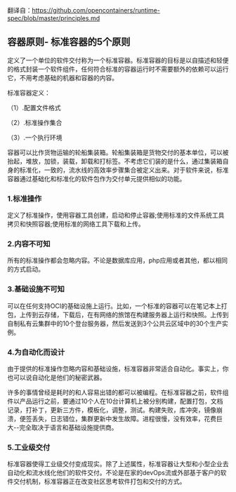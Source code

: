 翻译自：https://github.com/opencontainers/runtime-spec/blob/master/principles.md

## 容器原则- 标准容器的5个原则

定义了一个单位的软件交付称为一个标准容器。标准容器的目标是以自描述和轻便的格式封装一个软件组件，任何符合标准的容器运行时不需要额外的依赖可以运行它，不用考虑基础的机器和容器的内容。

标准容器定义：

（1）.配置文件格式

（2）.标准操作集合

（3）.一个执行环境

容器可以比作货物运输的轮船集装箱。轮船集装箱是货物交付的基本单位，可以被抬起，堆放，加锁，装载，卸载和打标签。不考虑它们装的是什么，通过集装箱自身的标准化，一致的，流水线的高效率步骤集合被定义出来。对于软件来说，标准容器通过基础化和标准化的软件包作为交付单元提供相似的功能。

### 1.标准操作

定义了标准操作，使用容器工具创建，启动和停止容器;使用标准的文件系统工具拷贝和快照容器;使用标准的网络工具下载和上传。

### 2.内容不可知

所有的标准操作都会忽略内容。不论是数据库应用，php应用或者其他，都以相同的方式启动。

### 3.基础设施不可知

可以在任何支持OCI的基础设施上运行。比如，一个标准的容器可以在笔记本上打包，上传到云存储，下载后，在有网络的旅馆在构建服务器上运行和快照。上传到自制私有云集群中的10个登台服务器，然后发送到3个公共云区域中的30个生产实例。

### 4.为自动化而设计

由于提供的标准操作忽略内容和基础设施，标准容器非常适合自动化。事实上，你也可以说自动化是他们的秘密武器。

许多的事情曾经是耗时的和人容易出错的都可以被编程。在标准容器之前，软件组件以产品运行之前，要通过10个人在10台计算机上被分别构建，配置打包，文档记录，打补丁，更新三方件，模板化，调整，测试。构建失败，库冲突，镜像崩溃，便签丢失，日志错位，集群更新中发生故障。进程很慢，没有效率，花费巨大--完全取决于语言和基础设施提供商。

### 5.工业级交付

标准容器使得工业级交付变成现实。除了上述属性，标准容器让大型和小型企业去自动化和流水线化他们的软件交付。不论是在家的devOps流或外部基于客户的软件交付机制，标准容器正在改变社区思考软件打包和交付的方式。

